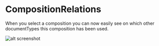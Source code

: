 # CompositionRelations

When you select a composition you can now easily see on which other documentTypes this composition has been used.

![alt screenshot](https://github.com/ambertvu/our.umbraco.compositionrelations/blob/master/screenshot.jpg?raw=true)